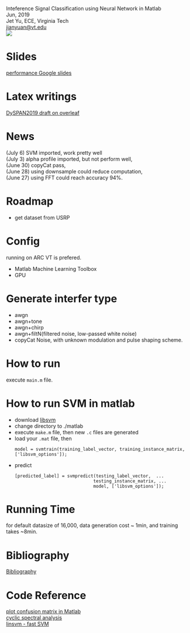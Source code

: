  
Inteference Signal Classification using Neural Network in Matlab  
Jun, 2019  
Jet Yu, ECE, Virginia Tech  
jianyuan@vt.edu    
![](./fig//H.png)


# Slides
[performance Google slides](https://docs.google.com/presentation/d/1POVndvXnNvz2-mwR2zpuVd6MISutlEGou-EAwx-jbyw/edit?usp=sharing)

# Latex writings
[DySPAN2019 draft on overleaf](https://www.overleaf.com/read/ygzhcsgyqpts)

# News
(July 6) SVM imported, work pretty well  
(July 3) alpha profile imported, but not perform well,  
(June 30) copyCat pass,    
(June 28) using downsample could reduce computation,    
(June 27) using FFT could reach accuracy 94%.  

# Roadmap
* get dataset from USRP


# Config
running on ARC VT is prefered.  
* Matlab Machine Learning Toolbox  
* GPU 


# Generate interfer type  
* awgn  
* awgn+tone  
* awgn+chirp  
* awgn+filtN(filtered noise, low-passed white noise) 
* copyCat Noise, with unknown modulation and pulse shaping scheme.   

# How to run
execute `main.m` file.

# How to run SVM in matlab
* download [libsvm](https://github.com/cjlin1/libsvm)  
* change directory to ./matlab
* execute `make.m` file, then new `.c` files are generated  
* load your `.mat` file, then 
  ```
  model = svmtrain(training_label_vector, training_instance_matrix, ['libsvm_options']);
  ```
* predict
  ```
  [predicted_label] = svmpredict(testing_label_vector,  ...
                                testing_instance_matrix, ...
                                model, ['libsvm_options']);
    ```

# Running Time
for default datasize of 16,000, data generation cost ~ 1min, and training takes ~8min.

# Bibliography
[Bibliography](./bib.md)

# Code Reference
[plot confusion matrix in Matlab](https://www.mathworks.com/matlabcentral/fileexchange/64185-plot-confusion-matrix)    
[cyclic spectral analysis](https://www.mathworks.com/matlabcentral/fileexchange/48909-cyclic-spectral-analysis)  
[linsvm - fast SVM](https://github.com/cjlin1/libsvm)



